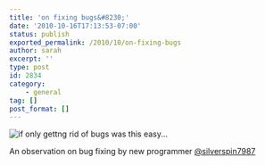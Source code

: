 ```yaml
---
title: 'on fixing bugs&#8230;'
date: '2010-10-16T17:13:53-07:00'
status: publish
exported_permalink: /2010/10/on-fixing-bugs
author: sarah
excerpt: ''
type: post
id: 2834
category:
    - general
tag: []
post_format: []
---
```

![](http://img.skitch.com/20101017-xt3g6u22a58xk5p38dc7ut61ja.jpg "if only gettng rid of bugs was this easy...")

An observation on bug fixing by new programmer [@silverspin7987](silverspin7987)